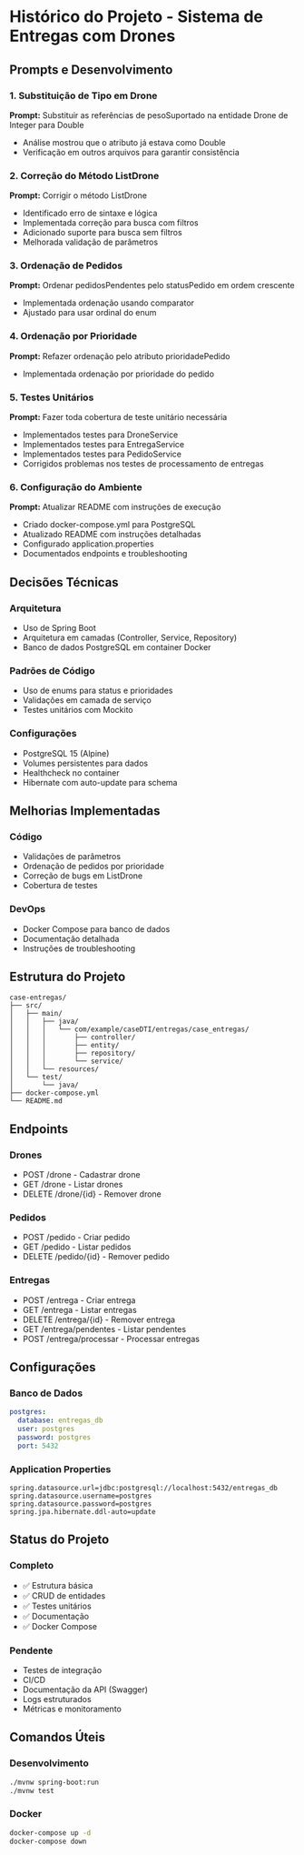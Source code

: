 # Histórico do Projeto - Sistema de Entregas com Drones

## Prompts e Desenvolvimento

### 1. Substituição de Tipo em Drone
**Prompt:** Substituir as referências de pesoSuportado na entidade Drone de Integer para Double
- Análise mostrou que o atributo já estava como Double
- Verificação em outros arquivos para garantir consistência

### 2. Correção do Método ListDrone
**Prompt:** Corrigir o método ListDrone
- Identificado erro de sintaxe e lógica
- Implementada correção para busca com filtros
- Adicionado suporte para busca sem filtros
- Melhorada validação de parâmetros

### 3. Ordenação de Pedidos
**Prompt:** Ordenar pedidosPendentes pelo statusPedido em ordem crescente
- Implementada ordenação usando comparator
- Ajustado para usar ordinal do enum

### 4. Ordenação por Prioridade
**Prompt:** Refazer ordenação pelo atributo prioridadePedido
- Implementada ordenação por prioridade do pedido

### 5. Testes Unitários
**Prompt:** Fazer toda cobertura de teste unitário necessária
- Implementados testes para DroneService
- Implementados testes para EntregaService
- Implementados testes para PedidoService
- Corrigidos problemas nos testes de processamento de entregas

### 6. Configuração do Ambiente
**Prompt:** Atualizar README com instruções de execução
- Criado docker-compose.yml para PostgreSQL
- Atualizado README com instruções detalhadas
- Configurado application.properties
- Documentados endpoints e troubleshooting

## Decisões Técnicas

### Arquitetura
- Uso de Spring Boot
- Arquitetura em camadas (Controller, Service, Repository)
- Banco de dados PostgreSQL em container Docker

### Padrões de Código
- Uso de enums para status e prioridades
- Validações em camada de serviço
- Testes unitários com Mockito

### Configurações
- PostgreSQL 15 (Alpine)
- Volumes persistentes para dados
- Healthcheck no container
- Hibernate com auto-update para schema

## Melhorias Implementadas

### Código
- Validações de parâmetros
- Ordenação de pedidos por prioridade
- Correção de bugs em ListDrone
- Cobertura de testes

### DevOps
- Docker Compose para banco de dados
- Documentação detalhada
- Instruções de troubleshooting

## Estrutura do Projeto

```
case-entregas/
├── src/
│   ├── main/
│   │   ├── java/
│   │   │   └── com/example/caseDTI/entregas/case_entregas/
│   │   │       ├── controller/
│   │   │       ├── entity/
│   │   │       ├── repository/
│   │   │       └── service/
│   │   └── resources/
│   └── test/
│       └── java/
├── docker-compose.yml
└── README.md
```

## Endpoints

### Drones
- POST /drone - Cadastrar drone
- GET /drone - Listar drones
- DELETE /drone/{id} - Remover drone

### Pedidos
- POST /pedido - Criar pedido
- GET /pedido - Listar pedidos
- DELETE /pedido/{id} - Remover pedido

### Entregas
- POST /entrega - Criar entrega
- GET /entrega - Listar entregas
- DELETE /entrega/{id} - Remover entrega
- GET /entrega/pendentes - Listar pendentes
- POST /entrega/processar - Processar entregas

## Configurações

### Banco de Dados
```yaml
postgres:
  database: entregas_db
  user: postgres
  password: postgres
  port: 5432
```

### Application Properties
```properties
spring.datasource.url=jdbc:postgresql://localhost:5432/entregas_db
spring.datasource.username=postgres
spring.datasource.password=postgres
spring.jpa.hibernate.ddl-auto=update
```

## Status do Projeto

### Completo
- ✅ Estrutura básica
- ✅ CRUD de entidades
- ✅ Testes unitários
- ✅ Documentação
- ✅ Docker Compose

### Pendente
- Testes de integração
- CI/CD
- Documentação da API (Swagger)
- Logs estruturados
- Métricas e monitoramento

## Comandos Úteis

### Desenvolvimento
```bash
./mvnw spring-boot:run
./mvnw test
```

### Docker
```bash
docker-compose up -d
docker-compose down
```
